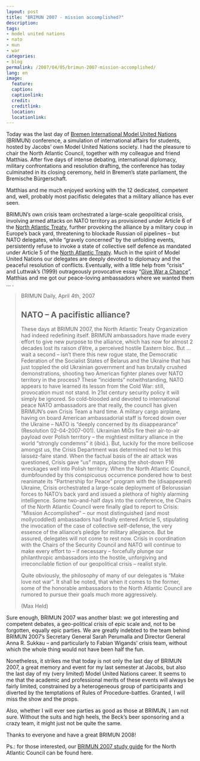 ```yaml
---
layout: post
title: "BRIMUN 2007 - mission accomplished?"
description:
tags:
- model united nations
- nato
- mun
- war
categories:
- blog
permalink: /2007/04/05/brimun-2007-mission-accomplished/
lang: en
image:
  feature:
  caption: 
  captionlink: 
  credit: 
  creditlink: 
  location: 
  locationlink:
---
```


Today was the last day of [Bremen International Model United Nations](http://www.brimun.org) (BRIMUN) conference, a simulation of international affairs for students, hosted by Jacobs’ own Model United Nations society. 
I had the pleasure to chair the North Atlantic Council, together with my colleague and friend Matthias. After five days of intense debating, international diplomacy, military confrontations and resolution drafting, the conference has today culminated in its closing ceremony, held in Bremen’s state parliament, the Bremische Bürgerschaft.

Matthias and me much enjoyed working with the 12 dedicated, competent and, well, probably most pacifistic delegates that a military alliance has ever seen. 

BRIMUN’s own crisis team orchestrated a large-scale geopolitical crisis, involving armed attacks on NATO territory as provisioned under Article 6 of the [North Atlantic Treaty](http://www.nato.int/docu/basictxt/treaty.htm), further provoking the alliance by a military coup in Europe’s back yard, threatening to blockade Russian oil pipelines – but NATO delegates, while “gravely concerned” by the unfolding events, persistently refuse to invoke a state of collective self defence as mandated under Article 5 of the [North Atlantic Treaty](http://www.nato.int/docu/basictxt/treaty.htm). 
Much in the spirit of Model United Nations our delegates are deeply devoted to diplomacy and the peaceful resolution of conflicts. 
Eventually, with a little help from “crisis” and Luttwak’s (1999) outrageously provocative essay “[Give War a Chance](http://www.foreignaffairs.org/19990701faessay990/edward-n-luttwak/give-war-a-chance.html)”, Matthias and me got our peace-loving ambassadors where we wanted them … .

> BRIMUN Daily, April 4th, 2007
> 
> ## NATO – A pacifistic alliance?    
> 
> These days at BRIMUN 2007, the North Atlantic Treaty Organization had indeed redefining itself. 
> BRIMUN ambassadors have made every effort to give new purpose to the alliance, which has now for almost 2 decades lost its raison d’être, a perceived hostile Eastern bloc. 
> But … wait a second – isn’t there this new rogue state, the Democratic Federation of the Socialist States of Belarus and the Ukraine that has just toppled the old Ukrainian government and has brutally crushed demonstrations, shooting two American fighter planes over NATO territory in the process? 
> These “incidents” notwithstanding, NATO appears to have learned its lesson from the Cold War: still, provocation must not stand. 
> In 21st century security policy it will simply be ignored. 
> So cold-blooded and devoted to international peace NATO ambassadors are that really, the council has given BRIMUN’s own Crisis Team a hard time. 
> A military cargo airplane, having on board American ambassadorial staff is forced down over the Ukraine – NATO is “deeply concerned by its disappearance” (Resolution 02-04-2007-001). 
> Ukrainian MIGs fire their air-to-air payload over Polish territory – the mightiest military alliance in the world “strongly condemns” it (ibid.). 
> But, luckily for the more bellicose amongst us, the Crisis Department was determined not to let this laisséz-faire stand. 
> When the factual basis of the air attack was questioned, Crisis gave “us” maps, placing the shot-down F16 wreckages well into Polish territory. 
> When the North Atlantic Council, dumbfounded by this conspicuous occurrence pondered how to best reanimate its “Partnership for Peace” program with the (disappeared) Ukraine, Crisis orchestrated a large-scale deployment of Belorussian forces to NATO’s back yard and issued a plethora of highly alarming intelligence. 
> Some two-and-half days into the conference, the Chairs of the North Atlantic Council were finally glad to report to Crisis: “Mission Accomplished” – our most distinguished (and most mollycoddled) ambassadors had finally entered Article 5, stipulating the invocation of the case of collective self-defense, the very essence of the alliance’s pledge for military allegiance. 
> But be assured, delegates will not come to rest now. 
> Crisis in coordination with the Chairs of the Security Council and NATO will continue to make every effort to – if necessary – forcefully plunge our philanthropic ambassadors into the hostile, unforgiving and irreconcilable fiction of our geopolitical crisis – realist style.
> 
> Quite obviously, the philosophy of many of our delegates is “Make love not war”. 
> It shall be noted, that when it comes to the former, some of the honorable ambassadors to the North Atlantic Council are rumored to pursue their goals much more aggressively.
> 
> (Max Held)

Sure enough, BRIMUN 2007 was another blast: 
we got interesting and competent debates, a geo-political crisis of epic scale and, not to be forgotten, equally epic parties. 
We are greatly indebted to the team behind BRIMUN 2007’s Secretary General Sarah Perumalla and Director General Anna R. Sukkau – and particularly to Fabian Wigands’ crisis team, without which the whole thing would not have been half the fun.

Nonetheless, it strikes me that today is not only the last day of BRIMUN 2007, a great memory and event for my last semester at Jacobs, but also the last day of my (very limited) Model United Nations career. 
It seems to me that the academic and professional merits of these events will always be fairly limited, constrained by a heterogeneous group of participants and diverted by the temptations of Rules of Procedure-battles. 
Granted, I will miss the show and the props. 

Also, whether I will ever see parties as good as those at BRIMUN, I am not sure. 
Without the suits and high heels, the Beck’s beer sponsoring and a crazy team, it might just not be quite the same.

Thanks to everyone and have a great BRIMUN 2008!

Ps.: for those interested, our [BRIMUN 2007 study guide](http://dl.dropboxusercontent.com/u/5341489/images/nato_m-held.pdf) for the North Atlantic Council can be found here.